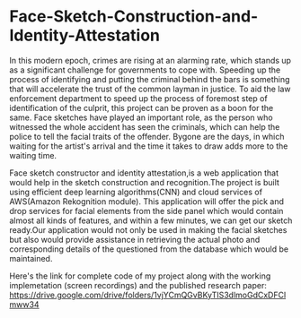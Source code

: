 # Face-Sketch-Construction-and-Identity-Attestation

In this modern epoch, crimes are rising at an alarming rate, which stands up as a significant challenge for governments to cope with. Speeding up the process of identifying and putting the criminal behind the bars is something that will accelerate the trust of the common layman in justice. To aid the law enforcement department to speed up the process of foremost step of identification of the culprit, this project can be proven as a boon for the same. 
Face sketches have played an important role, as the person who witnessed the whole accident has seen the criminals, which can help the police to tell the facial traits of the offender. Bygone are the days, in which waiting for the artist's arrival and the time it takes to draw adds more to the waiting time. 

Face sketch constructor and identity attestation,is a web application that would help in the sketch construction and recognition.The project is built using efficient deep learning algorithms(CNN) and cloud services of AWS(Amazon Rekognition module).
This application will offer the pick and drop services for facial elements from the side panel which would contain almost all kinds of features, and within a few minutes, we can get our sketch ready.Our application would not only be used in making the facial sketches but also would provide assistance in retrieving the actual photo and corresponding details of the questioned from the database which would be maintained. 

Here's the link for complete code of my project along with the working implemetation (screen recordings) and the published research paper:
https://drive.google.com/drive/folders/1vjYCmQGvBKyTIS3dlmoGdCxDFClmww34
